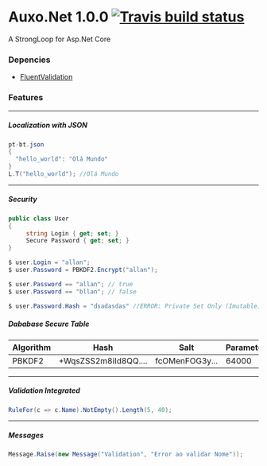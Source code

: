# Auxo.Net 1.0.0  [![Travis build status](https://travis-ci.org/allangomessl/Auxo.Net.svg?branch=master)](https://travis-ci.org/allangomessl/Auxo.Net/builds)

A StrongLoop for Asp.Net Core

### Depencies
- [FluentValidation](https://github.com/JeremySkinner/FluentValidation)


### Features
---
##### Localization with JSON
```C#
pt-bt.json
{
  "hello_world": "Olá Mundo"
}
L.T("hello_world"); //Olá Mundo
```
---
##### Security
```C#
public class User
{
     string Login { get; set; }
     Secure Password { get; set; }
}

$ user.Login = "allan";
$ user.Password = PBKDF2.Encrypt("allan");

$ user.Password == "allan"; // true
$ user.Password == "bllan"; // false

$ user.Password.Hash = "dsadasdas" //ERROR: Private Set Only (Imutable)
```
##### Dababase Secure Table
| Algorithm | Hash                 | Salt           | Parameters |
|-----------|----------------------|----------------|------------|
| PBKDF2    | +WqsZSS2m8iId8QQ.... | fcOMenFOG3y... | 64000      |
---
##### Validation Integrated
```C#
RuleFor(c => c.Name).NotEmpty().Length(5, 40);
```
---
##### Messages
```C#
Message.Raise(new Message("Validation", "Error ao validar Nome"));
```
